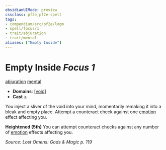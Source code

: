 ```yaml
---
obsidianUIMode: preview
cssclass: pf2e,pf2e-spell
tags:
- compendium/src/pf2e/logm
- spell/focus/1
- trait/abjuration
- trait/mental
aliases: ["Empty Inside"]
---
```

# Empty Inside *Focus 1*   
[abjuration](../../rules/traits/abjuration.md)  [mental](../../rules/traits/mental.md)  

- **Domains**: [[void](../setting/domains.md#Void)]
- **Cast** [>](../../rules/core-rulebook/chapter-9-playing-the-game.md#Actions "Single Action") 

You inject a sliver of the void into your mind, momentarily remaking it into a bleak and empty place. Attempt a counteract check against one [emotion](../../rules/traits/emotion.md) effect affecting you.

**Heightened (5th)** You can attempt counteract checks against any number of [emotion](../../rules/traits/emotion.md) effects affecting you.

*Source: Lost Omens: Gods & Magic p. 119*